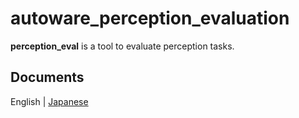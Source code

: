 # autoware_perception_evaluation

**perception_eval** is a tool to evaluate perception tasks.

## Documents

English | [Japanese](docs/ja/README.md)
